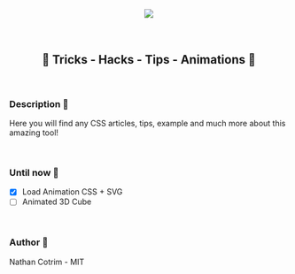 <div align="center">
  <img src="https://massimus.com/wp-content/themes/thanos/woocommerce/assets-for-new-sales-pegas/img/css-escalando-scrum.svg">
  
  <br>
  <br>
  <br>
  
  ## 🌠  Tricks - Hacks  -  Tips  -  Animations 🌠
</div>

<br>

### Description 📝
Here you will find any CSS articles, tips, example and much more about this amazing tool!


<br>

### Until now 🔮

- [x] Load Animation CSS + SVG
- [ ] Animated 3D Cube

<br>

### Author 🤺

Nathan Cotrim - MIT

